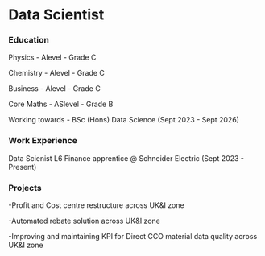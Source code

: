 # Data Scientist

### Education
Physics - Alevel - Grade C

Chemistry - Alevel - Grade C

Business - Alevel - Grade C

Core Maths - ASlevel - Grade B

Working towards - BSc (Hons) Data Science (Sept 2023 - Sept 2026)

### Work Experience
Data Scienist L6 Finance apprentice @ Schneider Electric (Sept 2023 - Present)

### Projects
-Profit and Cost centre restructure across UK&I zone

-Automated rebate solution across UK&I zone

-Improving and maintaining KPI for Direct CCO material data quality across UK&I zone






